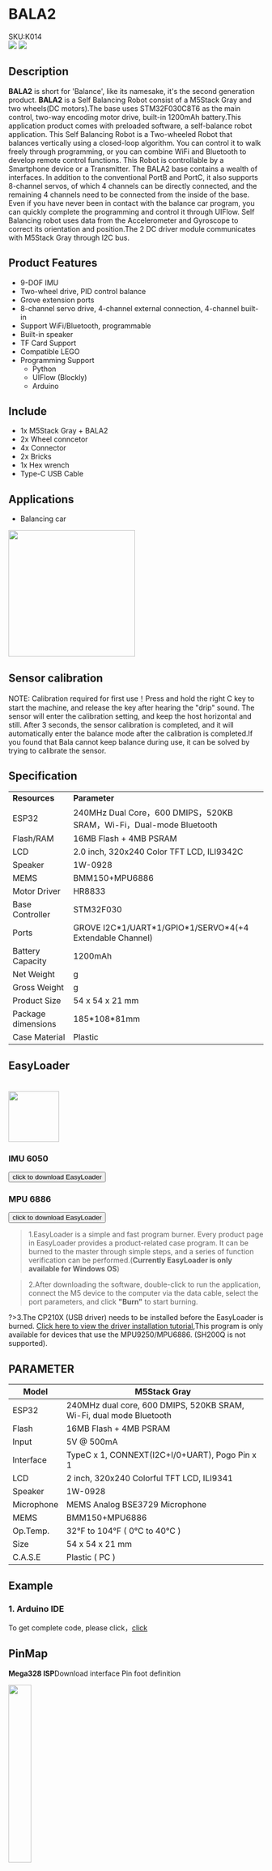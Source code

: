 # BALA2

<div class="badge badge-pill badge-primary product_sku_tag">SKU:K014</div>

<div class="product_pic"><img src="assets/img/product_pics/app/bala_1.webp"> <img src="assets/img/product_pics/app/bala_5.webp"></div>

## Description

**BALA2** is short for 'Balance', like its namesake, it's the second generation product. **BALA2** is a Self Balancing Robot consist of a M5Stack Gray and two wheels(DC motors).The base uses STM32F030C8T6 as the main control, two-way encoding motor drive, built-in 1200mAh battery.This application product comes with preloaded software, a self-balance robot application.
This Self Balancing Robot is a Two-wheeled Robot that balances vertically using a closed-loop algorithm. You can control it to walk freely through programming, or you can combine WiFi and Bluetooth to develop remote control functions. This Robot is controllable by a Smartphone device or a Transmitter. The BALA2 base contains a wealth of interfaces. In addition to the conventional PortB and PortC, it also supports 8-channel servos, of which 4 channels can be directly connected, and the remaining 4 channels need to be connected from the inside of the base. Even if you have never been in contact with the balance car program, you can quickly complete the programming and control it through UIFlow. Self Balancing robot uses data from the Accelerometer and Gyroscope to correct its orientation and position.The 2 DC driver module communicates with M5Stack Gray through I2C bus. 

## Product Features

- 9-DOF IMU
- Two-wheel drive, PID control balance
- Grove extension ports
- 8-channel servo drive, 4-channel external connection, 4-channel built-in
- Support WiFi/Bluetooth, programmable
- Built-in speaker
- TF Card Support
- Compatible LEGO
- Programming Support
   + Python
   + UIFlow (Blockly)
   + Arduino


## Include

- 1x M5Stack Gray + BALA2
- 2x Wheel conncetor
- 4x Connector
- 2x Bricks
- 1x Hex wrench
- Type-C USB Cable

## Applications

- Balancing car

<img src="assets/img/product_pics/app/bala_2.webp" width="250" height="250">

## Sensor calibration

NOTE: Calibration required for first use！Press and hold the right C key to start the machine, and release the key after hearing the "drip" sound. The sensor will enter the calibration setting, and keep the host horizontal and still. After 3 seconds, the sensor calibration is completed, and it will automatically enter the balance mode after the calibration is completed.If you found that Bala cannot keep balance during use, it can be solved by trying to calibrate the sensor.

## Specification

<table>
   <tr style="font-weight:bold">
      <td>Resources</td>
      <td>Parameter</td>
   </tr>
   <tr>
      <td>ESP32</td>
      <td>240MHz Dual Core，600 DMIPS，520KB SRAM，Wi-Fi，Dual-mode Bluetooth</td>
   </tr>
   <tr>
      <td>Flash/RAM</td>
      <td>16MB Flash + 4MB PSRAM</td>
   </tr>
   <tr>
      <td>LCD</td>
      <td>2.0 inch, 320x240 Color TFT LCD, ILI9342C</td>
   </tr>
   <tr>
      <td>Speaker</td>
      <td>1W-0928</td>
   </tr>
   <tr>
      <td>MEMS</td>
      <td>BMM150+MPU6886</td>
   </tr>
   <tr>
      <td>Motor Driver</td>
      <td>HR8833</td>
   </tr>
   <tr>
      <td>Base Controller</td>
      <td>STM32F030</td>
   </tr>
   <tr>
      <td>Ports</td>
      <td>GROVE I2C*1/UART*1/GPIO*1/SERVO*4(+4 Extendable Channel)</td>
   </tr>
   <tr>
      <td>Battery Capacity</td>
      <td>1200mAh</td>
   </tr>
   <tr>
      <td>Net Weight</td>
      <td>g</td>
   </tr>
   <tr>
      <td>Gross Weight</td>
      <td>g</td>
   </tr>
   <tr>
      <td>Product Size</td>
      <td>54 x 54 x 21 mm</td>
   </tr>
   <tr>
      <td>Package dimensions</td>
      <td>185*108*81mm</td>
   </tr>
   <tr>
      <td>Case Material</td>
      <td>Plastic</td>
   </tr>
 </table>

## EasyLoader

<img src="https://m5stack.oss-cn-shenzhen.aliyuncs.com/image/EasyLoader_logo.webp" width="100px" style="margin-top:20px">

### IMU 6050
<a href="https://m5stack.oss-cn-shenzhen.aliyuncs.com/EasyLoader/Application/BALA/EasyLoader_APP_BALA.exe"><button type="button" class="btn btn-primary">click to download EasyLoader</button></a>

### MPU 6886
<a href="https://m5stack.oss-cn-shenzhen.aliyuncs.com/EasyLoader/Application/BALA/EasyLoader_APP_BALA_MPU6886.exe"><button type="button" class="btn btn-primary">click to download EasyLoader</button></a>

>1.EasyLoader is a simple and fast program burner. Every product page in EasyLoader provides a product-related case program. It can be burned to the master through simple steps, and a series of function verification can be performed.(**Currently EasyLoader is only available for Windows OS**)

>2.After downloading the software, double-click to run the application, connect the M5 device to the computer via the data cable, select the port parameters, and click **"Burn"** to start burning.

?>3.The CP210X (USB driver) needs to be installed before the EasyLoader is burned. [Click here to view the driver installation tutorial](en/related_documents/M5Burner#install-usb-driver),This program is only available for devices that use the MPU9250/MPU6886. (SH200Q is not supported).

## PARAMETER

Model | M5Stack Gray
---|---
ESP32 | 240MHz dual core, 600 DMIPS, 520KB SRAM, Wi-Fi, dual mode Bluetooth
Flash | 16MB Flash + 4MB PSRAM
Input | 5V @ 500mA
Interface | TypeC x 1, CONNEXT(I2C+I/0+UART), Pogo Pin x 1
LCD | 2 inch, 320x240 Colorful TFT LCD, ILI9341
Speaker | 1W-0928
Microphone | MEMS Analog BSE3729 Microphone
MEMS |  BMM150+MPU6886
Op.Temp. | 32°F to 104°F ( 0°C to 40°C )
Size | 54 x 54 x 21 mm
C.A.S.E | Plastic ( PC )

## Example

### 1. Arduino IDE

To get complete code, please click，[click](https://github.com/m5stack/M5Stack/tree/master/examples/Modules/BALA)

## PinMap

**Mega328 ISP**Download interface Pin foot definition

<img src="assets\img\product_pics\app\mega328_isp.webp" width="30%" height="30%">

## Video

**BALA Case**

<video width="500" height="315" controls>
    <source src="https://m5stack.oss-cn-shenzhen.aliyuncs.com/video/Blog/Twitch201812/M5BALA%20.mp4" type="video/mp4">
</video>

<script>

   var purchase_link = 'https://m5stack.com/collections/m5-application/products/bala-esp32-development-mini-self-balancing-car';

   var quickstart_link = 'https://docs.m5stack.com/#/en/quick_start/bala/bala_quick_start';

   anchor_search(purchase_link,quickstart_link);
   scrollFunc();

</script>